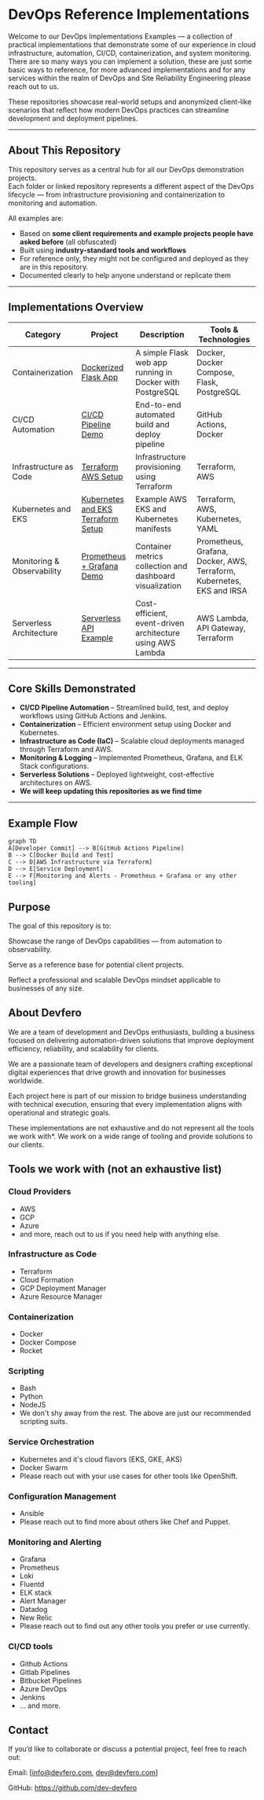 # DevOps Reference Implementations

Welcome to our DevOps Implementations Examples — a collection of practical implementations that demonstrate some of our experience in cloud infrastructure, automation, CI/CD, containerization, and system monitoring. There are so many ways you can implement a solution, these are just some basic ways to reference, for more advanced implementations and for any services within the realm of DevOps and Site Reliability Engineering please reach out to us.

These repositories showcase real-world setups and anonymized client-like scenarios that reflect how modern DevOps practices can streamline development and deployment pipelines.

---

## About This Repository

This repository serves as a central hub for all our DevOps demonstration projects.  
Each folder or linked repository represents a different aspect of the DevOps lifecycle — from infrastructure provisioning and containerization to monitoring and automation.

All examples are:
- Based on **some client requirements and example projects people have asked before** (all obfuscated)
- Built using **industry-standard tools and workflows**
- For reference only, they might not be configured and deployed as they are in this repository.
- Documented clearly to help anyone understand or replicate them

---

## Implementations Overview

| Category | Project | Description | Tools & Technologies |
|-----------|----------|--------------|----------------------|
| Containerization | [Dockerized Flask App](./dockerized-flask-app) | A simple Flask web app running in Docker with PostgreSQL | Docker, Docker Compose, Flask, PostgreSQL |
| CI/CD Automation | [CI/CD Pipeline Demo](./ci-cd-demo-github-actions) | End-to-end automated build and deploy pipeline | GitHub Actions, Docker |
| Infrastructure as Code | [Terraform AWS Setup](./terraform-aws-setup) | Infrastructure provisioning using Terraform | Terraform, AWS |
| Kubernetes and EKS | [Kubernetes and EKS Terraform Setup](./kubernetes-eks) | Example AWS EKS and Kubernetes manifests | Terraform, AWS, Kubernetes, YAML |
| Monitoring & Observability | [Prometheus + Grafana Demo](./grafana-prometheus-monitoring) | Container metrics collection and dashboard visualization | Prometheus, Grafana, Docker, AWS, Terraform, Kubernetes, EKS and IRSA|
| Serverless Architecture | [Serverless API Example](./serverless-api-demo) | Cost-efficient, event-driven architecture using AWS Lambda | AWS Lambda, API Gateway, Terraform |

---

## Core Skills Demonstrated

- **CI/CD Pipeline Automation** – Streamlined build, test, and deploy workflows using GitHub Actions and Jenkins.  
- **Containerization** – Efficient environment setup using Docker and Kubernetes.  
- **Infrastructure as Code (IaC)** – Scalable cloud deployments managed through Terraform and AWS.  
- **Monitoring & Logging** – Implemented Prometheus, Grafana, and ELK Stack configurations.  
- **Serverless Solutions** – Deployed lightweight, cost-effective architectures on AWS.  
- **We will keep updating this repositories as we find time**

---

## Example Flow 

```mermaid
graph TD
A[Developer Commit] --> B[GitHub Actions Pipeline]
B --> C[Docker Build and Test]
C --> D[AWS Infrastructure via Terraform]
D --> E[Service Deployment]
E --> F[Monitoring and Alerts - Prometheus + Grafana or any other tooling]
```

## Purpose

The goal of this repository is to:

Showcase the range of DevOps capabilities — from automation to observability.

Serve as a reference base for potential client projects.

Reflect a professional and scalable DevOps mindset applicable to businesses of any size.


## About Devfero

We are a team of development and DevOps enthusiasts, building a business focused on delivering automation-driven solutions that improve deployment efficiency, reliability, and scalability for clients.

We are a passionate team of developers and designers crafting exceptional digital experiences that drive growth and innovation for businesses worldwide.

Each project here is part of our mission to bridge business understanding with technical execution, ensuring that every implementation aligns with operational and strategic goals.

These implementations are not exhaustive and do not represent all the tools we work with*. We work on a wide range of tooling and provide solutions to our clients. 


## Tools we work with (not an exhaustive list) 
### Cloud Providers
- AWS
- GCP
- Azure
- and more, reach out to us if you need help with anything else.

### Infrastructure as Code
- Terraform
- Cloud Formation
- GCP Deployment Manager
- Azure Resource Manager

### Containerization
- Docker
- Docker Compose
- Rocket

### Scripting
- Bash
- Python
- NodeJS
- We don't shy away from the rest. The above are just our recommended scripting suits.

### Service Orchestration
- Kubernetes and it's cloud flavors (EKS, GKE, AKS)
- Docker Swarm
- Please reach out with your use cases for other tools like OpenShift.

### Configuration Management
- Ansible
- Please reach out to find more about others like Chef and Puppet.

### Monitoring and Alerting
- Grafana
- Prometheus
- Loki
- Fluentd
- ELK stack
- Alert Manager
- Datadog
- New Relic
- Please reach out to find out any other tools you prefer or use currently.

### CI/CD tools
- Github Actions
- Gitlab Pipelines
- Bitbucket Pipelines
- Azure DevOps
- Jenkins
- ... and more.

## Contact

If you’d like to collaborate or discuss a potential project, feel free to reach out:

Email: [info@devfero.com, dev@devfero.com]

GitHub: https://github.com/dev-devfero
